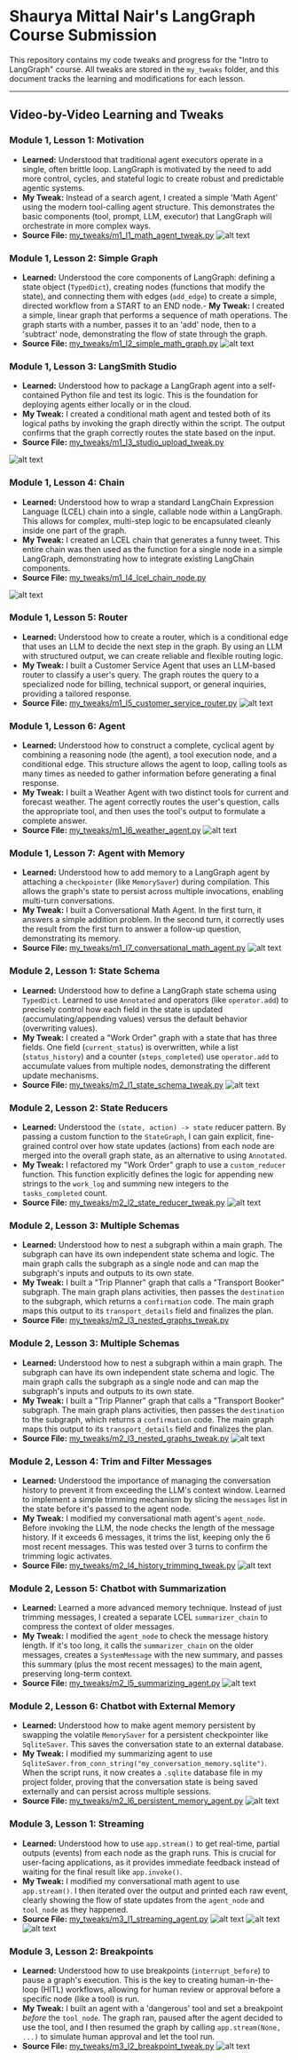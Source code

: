 # Shaurya Mittal Nair's LangGraph Course Submission

This repository contains my code tweaks and progress for the "Intro to LangGraph" course. All tweaks are stored in the `my_tweaks` folder, and this document tracks the learning and modifications for each lesson.

---

## Video-by-Video Learning and Tweaks

### Module 1, Lesson 1: Motivation
- **Learned:** Understood that traditional agent executors operate in a single, often brittle loop. LangGraph is motivated by the need to add more control, cycles, and stateful logic to create robust and predictable agentic systems.
- **My Tweak:** Instead of a search agent, I created a simple 'Math Agent' using the modern tool-calling agent structure. This demonstrates the basic components (tool, prompt, LLM, executor) that LangGraph will orchestrate in more complex ways.
- **Source File:** [my_tweaks/m1_l1_math_agent_tweak.py](my_tweaks/m1_l1_math_agent_tweak.py)
![alt text](image.png)

### Module 1, Lesson 2: Simple Graph
- **Learned:** Understood the core components of LangGraph: defining a state object (`TypedDict`), creating nodes (functions that modify the state), and connecting them with edges (`add_edge`) to create a simple, directed workflow from a START to an END node.- **My Tweak:** I created a simple, linear graph that performs a sequence of math operations. The graph starts with a number, passes it to an 'add' node, then to a 'subtract' node, demonstrating the flow of state through the graph.
- **Source File:** [my_tweaks/m1_l2_simple_math_graph.py](my_tweaks/m1_l2_simple_math_graph.py)
![alt text](image-1.png)

### Module 1, Lesson 3: LangSmith Studio
- **Learned:** Understood how to package a LangGraph agent into a self-contained Python file and test its logic. This is the foundation for deploying agents either locally or in the cloud.
- **My Tweak:** I created a conditional math agent and tested both of its logical paths by invoking the graph directly within the script. The output confirms that the graph correctly routes the state based on the input.
- **Source File:** [my_tweaks/m1_l3_studio_upload_tweak.py](my_tweaks/m1_l3_studio_upload_tweak.py)

![alt text](image-2.png)

### Module 1, Lesson 4: Chain
- **Learned:** Understood how to wrap a standard LangChain Expression Language (LCEL) chain into a single, callable node within a LangGraph. This allows for complex, multi-step logic to be encapsulated cleanly inside one part of the graph.
- **My Tweak:** I created an LCEL chain that generates a funny tweet. This entire chain was then used as the function for a single node in a simple LangGraph, demonstrating how to integrate existing LangChain components.
- **Source File:** [my_tweaks/m1_l4_lcel_chain_node.py](my_tweaks/m1_l4_lcel_chain_node.py)

![alt text](image-3.png)


### Module 1, Lesson 5: Router
- **Learned:** Understood how to create a router, which is a conditional edge that uses an LLM to decide the next step in the graph. By using an LLM with structured output, we can create reliable and flexible routing logic.
- **My Tweak:** I built a Customer Service Agent that uses an LLM-based router to classify a user's query. The graph routes the query to a specialized node for billing, technical support, or general inquiries, providing a tailored response.
- **Source File:** [my_tweaks/m1_l5_customer_service_router.py](my_tweaks/m1_l5_customer_service_router.py)
![alt text](image-4.png)


### Module 1, Lesson 6: Agent
- **Learned:** Understood how to construct a complete, cyclical agent by combining a reasoning node (the agent), a tool execution node, and a conditional edge. This structure allows the agent to loop, calling tools as many times as needed to gather information before generating a final response.
- **My Tweak:** I built a Weather Agent with two distinct tools for current and forecast weather. The agent correctly routes the user's question, calls the appropriate tool, and then uses the tool's output to formulate a complete answer.
- **Source File:** [my_tweaks/m1_l6_weather_agent.py](my_tweaks/m1_l6_weather_agent.py)
![alt text](image-5.png)



### Module 1, Lesson 7: Agent with Memory
- **Learned:** Understood how to add memory to a LangGraph agent by attaching a `checkpointer` (like `MemorySaver`) during compilation. This allows the graph's state to persist across multiple invocations, enabling multi-turn conversations.
- **My Tweak:** I built a Conversational Math Agent. In the first turn, it answers a simple addition problem. In the second turn, it correctly uses the result from the first turn to answer a follow-up question, demonstrating its memory.
- **Source File:** [my_tweaks/m1_l7_conversational_math_agent.py](my_tweaks/m1_l7_conversational_math_agent.py)
![alt text](image-6.png)

### Module 2, Lesson 1: State Schema
- **Learned:** Understood how to define a LangGraph state schema using `TypedDict`. Learned to use `Annotated` and operators (like `operator.add`) to precisely control how each field in the state is updated (accumulating/appending values) versus the default behavior (overwriting values).
- **My Tweak:** I created a "Work Order" graph with a state that has three fields. One field (`current_status`) is overwritten, while a list (`status_history`) and a counter (`steps_completed`) use `operator.add` to accumulate values from multiple nodes, demonstrating the different update mechanisms.
- **Source File:** [my_tweaks/m2_l1_state_schema_tweak.py](my_tweaks/m2_l1_state_schema_tweak.py)
![alt text](image-7.png)

### Module 2, Lesson 2: State Reducers
- **Learned:** Understood the `(state, action) -> state` reducer pattern. By passing a custom function to the `StateGraph`, I can gain explicit, fine-grained control over how state updates (actions) from each node are merged into the overall graph state, as an alternative to using `Annotated`.
- **My Tweak:** I refactored my "Work Order" graph to use a `custom_reducer` function. This function explicitly defines the logic for appending new strings to the `work_log` and summing new integers to the `tasks_completed` count.
- **Source File:** [my_tweaks/m2_l2_state_reducer_tweak.py](my_tweaks/m2_l2_state_reducer_tweak.py)
![alt text](image-8.png)

### Module 2, Lesson 3: Multiple Schemas
- **Learned:** Understood how to nest a subgraph within a main graph. The subgraph can have its own independent state schema and logic. The main graph calls the subgraph as a single node and can map the subgraph's inputs and outputs to its own state.
- **My Tweak:** I built a "Trip Planner" graph that calls a "Transport Booker" subgraph. The main graph plans activities, then passes the `destination` to the subgraph, which returns a `confirmation` code. The main graph maps this output to its `transport_details` field and finalizes the plan.
- **Source File:** [my_tweaks/m2_l3_nested_graphs_tweak.py](my_tweaks/m2_l3_nested_graphs_tweak.py)


### Module 2, Lesson 3: Multiple Schemas
- **Learned:** Understood how to nest a subgraph within a main graph. The subgraph can have its own independent state schema and logic. The main graph calls the subgraph as a single node and can map the subgraph's inputs and outputs to its own state.
- **My Tweak:** I built a "Trip Planner" graph that calls a "Transport Booker" subgraph. The main graph plans activities, then passes the `destination` to the subgraph, which returns a `confirmation` code. The main graph maps this output to its `transport_details` field and finalizes the plan.
- **Source File:** [my_tweaks/m2_l3_nested_graphs_tweak.py](my_tweaks/m2_l3_nested_graphs_tweak.py)
![alt text](image-9.png)

### Module 2, Lesson 4: Trim and Filter Messages
- **Learned:** Understood the importance of managing the conversation history to prevent it from exceeding the LLM's context window. Learned to implement a simple trimming mechanism by slicing the `messages` list in the state before it's passed to the agent node.
- **My Tweak:** I modified my conversational math agent's `agent_node`. Before invoking the LLM, the node checks the length of the message history. If it exceeds 6 messages, it trims the list, keeping only the 6 most recent messages. This was tested over 3 turns to confirm the trimming logic activates.
- **Source File:** [my_tweaks/m2_l4_history_trimming_tweak.py](my_tweaks/m2_l4_history_trimming_tweak.py)
![alt text](image-10.png)



### Module 2, Lesson 5: Chatbot with Summarization
- **Learned:** Learned a more advanced memory technique. Instead of just trimming messages, I created a separate LCEL `summarizer_chain` to compress the context of older messages.
- **My Tweak:** I modified the `agent_node` to check the message history length. If it's too long, it calls the `summarizer_chain` on the older messages, creates a `SystemMessage` with the new summary, and passes this summary (plus the most recent messages) to the main agent, preserving long-term context.
- **Source File:** [my_tweaks/m2_l5_summarizing_agent.py](my_tweaks/m2_l5_summarizing_agent.py)
![alt text](image-11.png)


### Module 2, Lesson 6: Chatbot with External Memory
- **Learned:** Understood how to make agent memory persistent by swapping the volatile `MemorySaver` for a persistent checkpointer like `SqliteSaver`. This saves the conversation state to an external database.
- **My Tweak:** I modified my summarizing agent to use `SqliteSaver.from_conn_string("my_conversation_memory.sqlite")`. When the script runs, it now creates a `.sqlite` database file in my project folder, proving that the conversation state is being saved externally and can persist across multiple sessions.
- **Source File:** [my_tweaks/m2_l6_persistent_memory_agent.py](my_tweaks/m2_l6_persistent_memory_agent.py)
![alt text](<Screenshot 2025-10-21 151553.png>)


### Module 3, Lesson 1: Streaming
- **Learned:** Understood how to use `app.stream()` to get real-time, partial outputs (events) from each node as the graph runs. This is crucial for user-facing applications, as it provides immediate feedback instead of waiting for the final result like `app.invoke()`.
- **My Tweak:** I modified my conversational math agent to use `app.stream()`. I then iterated over the output and printed each raw event, clearly showing the flow of state updates from the `agent_node` and `tool_node` as they happened.
- **Source File:** [my_tweaks/m3_l1_streaming_agent.py](my_tweaks/m3_l1_streaming_agent.py)
![alt text](image-12.png)
![alt text](image-13.png)
![alt text](image-14.png)

### Module 3, Lesson 2: Breakpoints
- **Learned:** Understood how to use breakpoints (`interrupt_before`) to pause a graph's execution. This is the key to creating human-in-the-loop (HITL) workflows, allowing for human review or approval before a specific node (like a tool) is run.
- **My Tweak:** I built an agent with a 'dangerous' tool and set a breakpoint *before* the `tool_node`. The graph ran, paused after the agent decided to use the tool, and I then resumed the graph by calling `app.stream(None, ...)` to simulate human approval and let the tool run.
- **Source File:** [my_tweaks/m3_l2_breakpoint_tweak.py](my_tweaks/m3_l2_breakpoint_tweak.py)
![alt text](image-15.png)
